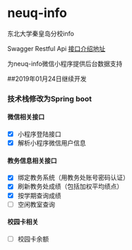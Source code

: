 # neuq-info
东北大学秦皇岛分校info

Swagger Restful Api [接口介绍地址](https://info.hhml.online/info/api/index.html)

为neuq-info微信小程序提供后台数据支持

##2019年01月24日继续开发

### 技术栈修改为Spring boot
#### 微信相关接口
- [x] 小程序登陆接口
- [x] 解析小程序微信用户信息
#### 教务信息相关接口
- [x] 绑定教务系统（用教务处账号密码认证）
- [x] 刷新教务处成绩（包括加权平均绩点）
- [x] 按学期查询成绩
- [ ] 空闲教室查询
#### 校园卡相关
- [ ] 校园卡余额

